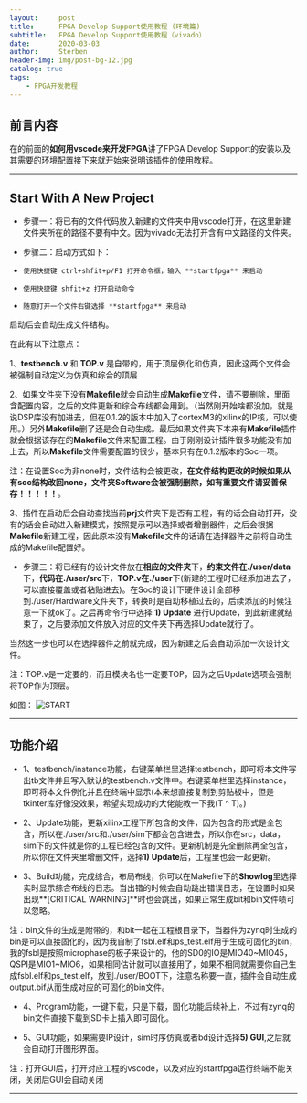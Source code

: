 ```yaml
---
layout:     post
title:      FPGA Develop Support使用教程 (环境篇)
subtitle:   FPGA Develop Support使用教程（vivado）
date:       2020-03-03
author:     Sterben
header-img: img/post-bg-12.jpg
catalog: true
tags:
    - FPGA开发教程
---
```


## 前言内容

在的前面的**如何用vscode来开发FPGA**讲了FPGA Develop Support的安装以及其需要的环境配置接下来就开始来说明该插件的使用教程。

-----

## Start With A New Project

* 步骤一：将已有的文件代码放入新建的文件夹中用vscode打开，在这里新建文件夹所在的路径不要有中文。因为vivado无法打开含有中文路径的文件夹。

* 步骤二：启动方式如下：
* `使用快捷键 ctrl+shfit+p/F1 打开命令框，输入 **startfpga** 来启动`
* `使用快捷键 shfit+z 打开启动命令`
* `随意打开一个文件右键选择 **startfpga** 来启动`

启动后会自动生成文件结构。

在此有以下注意点：

1、**testbench.v** 和 **TOP.v** 是自带的，用于顶层例化和仿真，因此这两个文件会被强制自动定义为仿真和综合的顶层

2、如果文件夹下没有**Makefile**就会自动生成**Makefile**文件，请不要删除，里面含配置内容，之后的文件更新和综合布线都会用到。（当然刚开始啥都没加，就是说DSP库没有加进去，但在0.1.2的版本中加入了cortexM3的xilinx的IP核，可以使用。）另外**Makefile**删了还是会自动生成。最后如果文件夹下本来有**Makefile**插件就会根据该存在的**Makefile**文件来配置工程。由于刚刚设计插件很多功能没有加上去，所以**Makefile**文件需要配置的很少，基本只有在0.1.2版本的Soc一项。

注：在设置Soc为非none时，文件结构会被更改，**在文件结构更改的时候如果从有soc结构改回none，文件夹Software会被强制删除，如有重要文件请妥善保存！！！！！**。

3、插件在启动后会自动查找当前**prj**文件夹下是否有工程，有的话会自动打开，没有的话会自动进入新建模式，按照提示可以选择或者增删器件，之后会根据**Makefile**新建工程，因此原本没有**Makefile**文件的话请在选择器件之前将自动生成的Makefile配置好。

* 步骤三：将已经有的设计文件放在**相应的文件夹**下，**约束文件在./user/data**下，**代码在./user/src**下，**TOP.v在./user**下(新建的工程时已经添加进去了，可以直接覆盖或者粘贴进去)。在Soc的设计下硬件设计全部移到./user/Hardware文件夹下，转换时是自动移植过去的，后续添加的时候注意一下就ok了。之后再命令行中选择 **1) Update** 进行Update，到此新建就结束了，之后要添加文件放入对应的文件夹下再选择Update就行了。

当然这一步也可以在选择器件之前就完成，因为新建之后会自动添加一次设计文件。

注：TOP.v是一定要的，而且模块名也一定要TOP，因为之后Update选项会强制将TOP作为顶层。

如图：
![START](https://ftp.bmp.ovh/imgs/2020/02/85216ff13beedcc6.gif)

-----

## 功能介绍

* 1、testbench/instance功能，右键菜单栏里选择testbench，即可将本文件写出tb文件并且写入默认的testbench.v文件中。右键菜单栏里选择instance，即可将本文件例化并且在终端中显示(本来想直接复制到剪贴板中，但是tkinter库好像没效果，希望实现成功的大佬能教一下我(T ^ T)。)

* 2、Update功能，更新xilinx工程下所包含的文件，因为包含的形式是全包含，所以在./user/src和./user/sim下都会包含进去，所以你在src，data，sim下的文件就是你的工程已经包含的文件。更新机制是先全删除再全包含，所以你在文件夹里增删文件，选择**1) Update**后，工程里也会一起更新。

* 3、Build功能，完成综合，布局布线，你可以在Makefile下的**Showlog**里选择实时显示综合布线的日志。当出错的时候会自动跳出错误日志，在设置时如果出现**[CRITICAL WARNING]**时也会跳出，如果正常生成bit和bin文件啧可以忽略。

注：bin文件的生成是附带的，和bit一起在工程根目录下，当器件为zynq时生成的bin是可以直接固化的，因为我自制了fsbl.elf和ps_test.elf用于生成可固化的bin，我的fsbl是按照microphase的板子来设计的，他的SD0的IO是MIO40~MIO45，QSPI是MIO1~MIO6，如果相同估计就可以直接用了，如果不相同就需要你自己生成fsbl.elf和ps_test.elf，放到./user/BOOT下，注意名称要一直，插件会自动生成output.bif从而生成对应的可固化的bin文件。

* 4、Program功能，一键下载，只是下载，固化功能后续补上，不过有zynq的bin文件直接下载到SD卡上插入即可固化。

* 5、GUI功能，如果需要IP设计，sim时序仿真或者bd设计选择**5) GUI**,之后就会自动打开图形界面。

注：打开GUI后，打开对应工程的vscode，以及对应的startfpga运行终端不能关闭，关闭后GUI会自动关闭

-----
